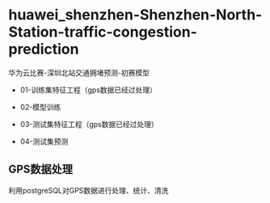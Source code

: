 # huawei_shenzhen-Shenzhen-North-Station-traffic-congestion-prediction
华为云比赛-深圳北站交通拥堵预测-初赛模型

- 01-训练集特征工程（gps数据已经过处理）

- 02-模型训练

- 03-测试集特征工程（gps数据已经过处理）

- 04-测试集预测

## GPS数据处理
利用postgreSQL对GPS数据进行处理、统计、清洗
